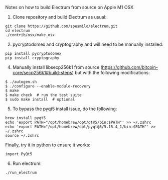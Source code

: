 Notes on how to build Electrum from source on Apple M1 OSX 


1. Clone repository and build Electrum as usual:

```
git clone https://github.com/spesmilo/electrum.git
cd electrum
./contrib/osx/make_osx
```

2. pycryptodomex and cryptography and will need to be manually installed:

```
pip install pycryptodomex
pip install cryptography
```

4. Manually install libsecp256k1 from source (https://github.com/bitcoin-core/secp256k1#build-steps) but with the following modifications: 

```
$ ./autogen.sh
$ ./configure --enable-module-recovery
$ make
$ make check  # run the test suite
$ sudo make install  # optional
```

5. To bypass the pyqt5 install issue, do the following:

```
brew install pyqt5
echo 'export PATH="/opt/homebrew/opt/qt@5/bin:$PATH"' >> ~/.zshrc
echo 'export PATH="/opt/homebrew/opt/pyqt@5/5.15.4_1/bin:$PATH"' >> ~/.zshrc
source ~/.zshrc
```

Finally, try it in python to ensure it works: 

```
import PyQt5
```

6. Run electrum: 

```
./run_electrum
```

